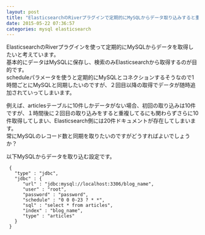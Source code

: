 ```yaml
---
layout: post
title: "ElasticsearchのRiverプラグインで定期的にMySQLからデータ取り込みすると重複する"
date: 2015-05-22 07:36:57
categories: mysql elasticsearch
---
```

<p>ElasticsearchのRiverプラグインを使って定期的にMySQLからデータを取得したいと考えています。<br>
基本的にデータはMySQLに保存し、検索のみElasticsearchから取得するのが目的です。<br>
scheduleパラメータを使うと定期的にMySQLとコネクションするそうなので1時間ごとにMySQLと同期したいのですが、２回目以降の取得でデータが随時追加されていってしまいます。</p>

<p>例えば、articlesテーブルに10件しかデータがない場合、初回の取り込みは10件ですが、１時間後に２回目の取り込みをすると重複してるにも関わらずさらに10件取得してしまい、Elasticsearch側には20件ドキュメントが存在してしまいます。<br>
常にMySQLのレコード数と同期を取りたいのですがどうすればよいでしょうか？</p>

<p>以下MySQLからデータを取り込む設定です。</p>

<pre><code> {
   "type" : "jdbc",
   "jdbc" : {
      "url" : "jdbc:mysql://localhost:3306/blog_name",
      "user" : "root",
      "password" : "password",
      "schedule" : "0 0 0-23 ? * *",
      "sql" : "select * from articles",
      "index" : "blog_name",
      "type" : "articles"
   }
 }
</code></pre>
